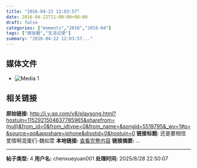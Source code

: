 ```yaml
---
title: "2016-04-22 12:03:57"
date: 2016-04-22T11:00:00+08:00
draft: false
categories: ["moments","2016","2016-04"]
tags: ["朋友圈","生活记录"]
summary: "2016-04-22 12:03:57..."
---
```


## 媒体文件

- ![Media 1](/Moments/photos/2016-04-22/201604221203570.jpg)

## 相关链接

**原始链接:** http://i.y.qq.com/v8/playsong.html?hostuin=1152921504637785965&sharefrom=(null)&from_id=0&from_idtype=0&from_name=&songid=5519795&_wv=1#p=&source=qq&appshare=iphone&disstid=0&hostuin=0
**链接标题:** 还是要相信爱情啊混蛋们-魏如萱
**本地链接:** [查看完整内容](/link_content/2016/04/2016-04-22-1/link_content/)
**链接摘要:** ...

---

**帖子类型:** 4
**用户名:** chenxueyuan001
**处理时间:** 2025/8/28 22:50:07